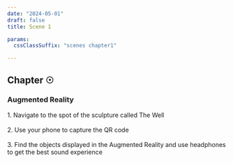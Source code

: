 ```yaml
---
date: "2024-05-01"
draft: false
title: Scene 1

params:
  cssClassSuffix: "scenes chapter1"

---
```


## Chapter &#9737;

### Augmented Reality

<p>1. Navigate to the spot of the sculpture called The Well<br><br>
2. Use your phone to capture the QR code<br><br>
3. Find the objects displayed in the Augmented Reality and use headphones to get the best sound experience</p>

